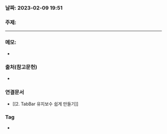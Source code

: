 ### 날짜: 2023-02-09 19:51

### 주제: 
---
### 메모: 
- 

### 출처(참고문헌) 
- 

### 연결문서 
- [[2. TabBar 유지보수 쉽게 만들기]]

### Tag
- 